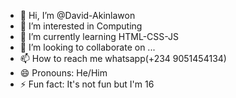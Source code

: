 - 👋 Hi, I’m @David-Akinlawon
- 👀 I’m interested in Computing
- 🌱 I’m currently learning HTML-CSS-JS
- 💞️ I’m looking to collaborate on ...
- 📫 How to reach me whatsapp(+234 9051454134)
- 😄 Pronouns: He/Him
- ⚡ Fun fact: It's not fun but I'm 16

<!---
David-Akinlawon/David-Akinlawon is a ✨ special ✨ repository because its `README.md` (this file) appears on your GitHub profile.
You can click the Preview link to take a look at your changes.
--->
